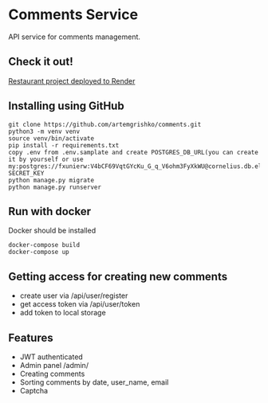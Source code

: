 # Comments Service

API service for comments management.

## Check it out!

[Restaurant project deployed to Render](https://comments-hx6d.onrender.com/)


## Installing using GitHub

```shell
git clone https://github.com/artemgrishko/comments.git
python3 -m venv venv
source venv/bin/activate
pip install -r requirements.txt
copy .env from .env.samplate and create POSTGRES_DB_URL(you can create it by yourself or use my:postgres://fxunierw:V4bCF69VqtGYcKu_G_q_V6ohm3FyXkWU@cornelius.db.elephantsql.com/fxunierw), SECRET_KEY
python manage.py migrate
python manage.py runserver
```

## Run with docker

Docker should be installed

```shell
docker-compose build
docker-compose up
```

## Getting access for creating new comments

<ul>
  <li>create user via /api/user/register</li>
  <li>get access token via /api/user/token</li>
  <li>add token to local storage</li>
</ul>

## Features

<ul>
  <li>JWT authenticated</li>
  <li>Admin panel /admin/</li>
  <li>Creating comments</li>
  <li>Sorting comments by date, user_name, email</li>
  <li>Captcha</li>
</ul>
